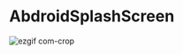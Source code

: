 # AbdroidSplashScreen

![ezgif com-crop](https://user-images.githubusercontent.com/32819843/61412252-32e2c400-a90a-11e9-863d-f25de7a04921.gif)
